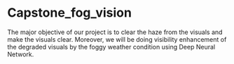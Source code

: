 # Capstone_fog_vision
The major objective of our project is to clear the haze from the visuals and make the visuals clear. Moreover, we will be doing visibility enhancement of the degraded visuals by the foggy weather condition using Deep Neural Network.
